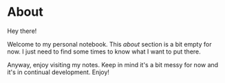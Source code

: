 # About

Hey there!

Welcome to my personal notebook. This *about* section is a bit empty for now. I just need to find some times to know what I want to put there.

Anyway, enjoy visiting my notes. Keep in mind it's a bit messy for now and it's in continual development. Enjoy!